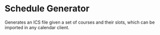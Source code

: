 # Schedule Generator

Generates an ICS file given a set of courses and their slots, which can be imported in any calendar client.

